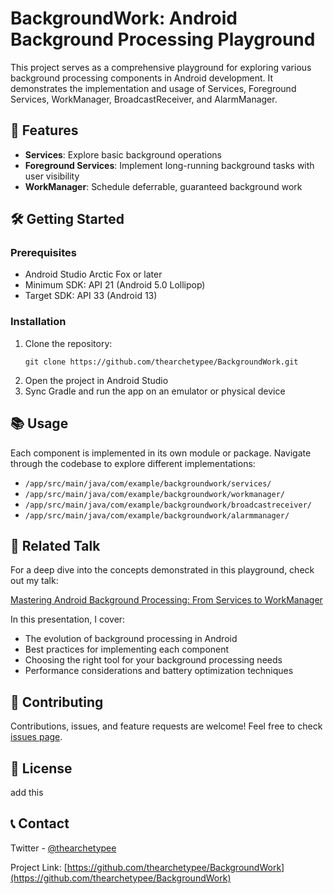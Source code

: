 # BackgroundWork: Android Background Processing Playground

This project serves as a comprehensive playground for exploring various background processing components in Android development. It demonstrates the implementation and usage of Services, Foreground Services, WorkManager, BroadcastReceiver, and AlarmManager.

## 🚀 Features

- **Services**: Explore basic background operations
- **Foreground Services**: Implement long-running background tasks with user visibility
- **WorkManager**: Schedule deferrable, guaranteed background work

## 🛠️ Getting Started

### Prerequisites

- Android Studio Arctic Fox or later
- Minimum SDK: API 21 (Android 5.0 Lollipop)
- Target SDK: API 33 (Android 13)

### Installation

1. Clone the repository:
   ```
   git clone https://github.com/thearchetypee/BackgroundWork.git
   ```
2. Open the project in Android Studio
3. Sync Gradle and run the app on an emulator or physical device

## 📚 Usage

Each component is implemented in its own module or package. Navigate through the codebase to explore different implementations:

- `/app/src/main/java/com/example/backgroundwork/services/`
- `/app/src/main/java/com/example/backgroundwork/workmanager/`
- `/app/src/main/java/com/example/backgroundwork/broadcastreceiver/`
- `/app/src/main/java/com/example/backgroundwork/alarmmanager/`

## 🎤 Related Talk

For a deep dive into the concepts demonstrated in this playground, check out my talk:

[Mastering Android Background Processing: From Services to WorkManager](https://yourtalklink.com)

In this presentation, I cover:
- The evolution of background processing in Android
- Best practices for implementing each component
- Choosing the right tool for your background processing needs
- Performance considerations and battery optimization techniques

## 🤝 Contributing

Contributions, issues, and feature requests are welcome! Feel free to check [issues page](https://github.com/thearchetypee/BackgroundWork/issues).

## 📝 License

add this

## 📞 Contact

Twitter - [@thearchetypee](https://twitter.com/thearchetypee)

Project Link: [https://github.com/thearchetypee/BackgroundWork](https://github.com/thearchetypee/BackgroundWork)
